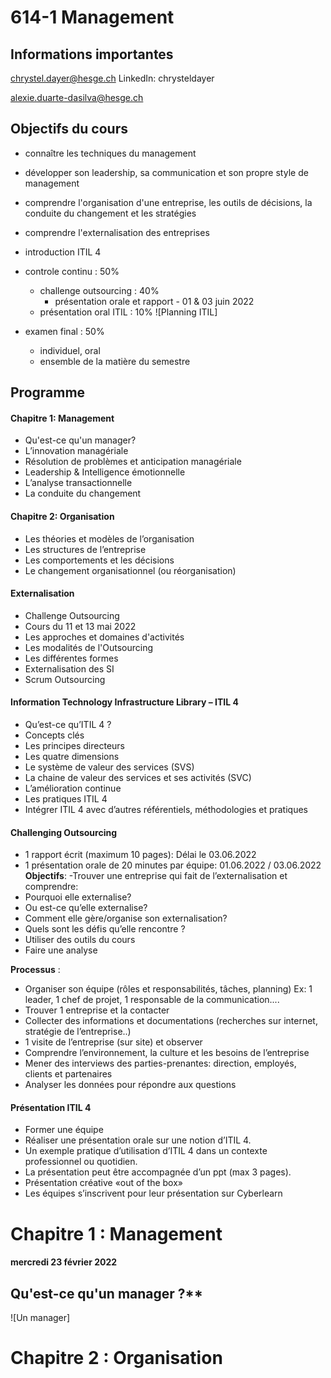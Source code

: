 # 614-1 Management

## Informations importantes
chrystel.dayer@hesge.ch
LinkedIn: chrysteldayer

alexie.duarte-dasilva@hesge.ch

## Objectifs du cours
- connaître les techniques du management
- développer son leadership, sa communication et son propre style de management
- comprendre l'organisation d'une entreprise, les outils de décisions, la conduite du changement et les stratégies
- comprendre l'externalisation des entreprises
- introduction ITIL 4

- controle continu : 50% 
  - challenge outsourcing : 40% 
    - présentation orale et rapport - 01 & 03 juin 2022
  - présentation oral ITIL : 10%
  ![Planning ITIL]
- examen final : 50%
  - individuel, oral
  - ensemble de la matière du semestre

## Programme

#### Chapitre 1: Management
- Qu'est-ce qu'un manager?
- L’innovation managériale
- Résolution de problèmes et anticipation managériale
- Leadership & Intelligence émotionnelle
- L’analyse transactionnelle
- La conduite du changement

#### Chapitre 2: Organisation
- Les théories et modèles de l’organisation
- Les structures de l’entreprise
- Les comportements et les décisions
- Le changement organisationnel (ou réorganisation)

#### Externalisation
- Challenge Outsourcing
- Cours du 11 et 13 mai 2022
- Les approches et domaines d'activités
- Les modalités de l'Outsourcing
- Les différentes formes
- Externalisation des SI
- Scrum Outsourcing

#### Information Technology Infrastructure Library – ITIL 4
- Qu’est-ce qu’ITIL 4 ?
- Concepts clés
- Les principes directeurs
- Les quatre dimensions
- Le système de valeur des services (SVS)
- La chaine de valeur des services et ses activités (SVC)
- L’amélioration continue
- Les pratiques ITIL 4
- Intégrer ITIL 4 avec d’autres référentiels, méthodologies et pratiques

#### Challenging Outsourcing
- 1 rapport écrit (maximum 10 pages): Délai le 03.06.2022
- 1 présentation orale de 20 minutes par équipe: 01.06.2022 / 03.06.2022
**Objectifs**:
-Trouver une entreprise qui fait de l’externalisation et
comprendre:
- Pourquoi elle externalise?
- Ou est-ce qu’elle externalise?
- Comment elle gère/organise son externalisation?
- Quels sont les défis qu’elle rencontre ?
- Utiliser des outils du cours
- Faire une analyse

**Processus** :
- Organiser son équipe (rôles et responsabilités, tâches, planning)
Ex: 1 leader, 1 chef de projet, 1 responsable de la communication....
- Trouver 1 entreprise et la contacter
- Collecter des informations et documentations (recherches sur internet, stratégie de l’entreprise..)
- 1 visite de l’entreprise (sur site) et observer
- Comprendre l’environnement, la culture et les besoins de l’entreprise
- Mener des interviews des parties-prenantes: direction, employés, clients et partenaires
- Analyser les données pour répondre aux questions

#### Présentation ITIL 4
- Former une équipe
- Réaliser une présentation orale sur une notion d’ITIL 4.
- Un exemple pratique d’utilisation d’ITIL 4 dans un contexte professionnel ou quotidien.
- La présentation peut être accompagnée d’un ppt (max 3 pages).
- Présentation créative «out of the box»
- Les équipes s’inscrivent pour leur présentation sur Cyberlearn

# Chapitre 1 : Management
#### mercredi 23 février 2022

## Qu'est-ce qu'un manager ?**
![Un manager]

# Chapitre 2 : Organisation
